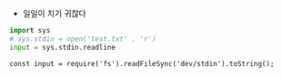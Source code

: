 - 일일이 치기 귀찮다

```python
import sys
# sys.stdin = open('test.txt' , 'r')
input = sys.stdin.readline
```

```tsx
const input = require('fs').readFileSync('dev/stdin').toString();
```
